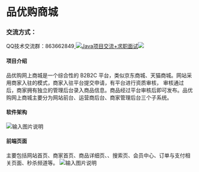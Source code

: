 # 品优购商城

### 交流方式：
QQ技术交流群：863662849<a target="_blank" href="https://qm.qq.com/cgi-bin/qm/qr?k=9yLlyD1dRBL97xmBKw43zRt0-6xg8ohb&jump_from=webapi">
<img border="0" src="//pub.idqqimg.com/wpa/images/group.png" alt="Java项目交流+求职面试" title="Java项目交流+求职面试"></a><a target="_blank" href="http://mail.qq.com/cgi-bin/qm_share?t=qm_mailme&email=f0hLSE9OTkdHTT8ODlEcEBI" style="text-decoration:none;"><img src="http://rescdn.qqmail.com/zh_CN/htmledition/images/function/qm_open/ico_mailme_02.png"/></a>

#### 项目介绍
品优购网上商城是一个综合性的 B2B2C 平台，类似京东商城、天猫商城。网站采用商家入驻的模式，商家入驻平台提交申请，有平台进行资质审核，
审核通过后，商家拥有独立的管理后台录入商品信息。商品经过平台审核后即可发布。品优购网上商城主要分为网站前台、运营商后台、商家管理后台三个子系统。

#### 软件架构
![输入图片说明](https://images.gitee.com/uploads/images/2020/0617/162141_ddabab8e_800553.png "pyg.png")

#### 前端页面
主要包括网站首页、商家首页、商品详细页、、搜索页、会员中心、订单与支付相关页面、秒杀频道等。
![输入图片说明](https://images.gitee.com/uploads/images/2020/0617/162244_2ad4e0f5_800553.png "微信图片_20200617162215.png")



